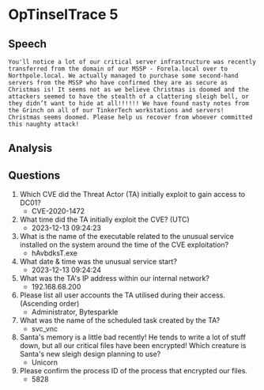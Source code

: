 # OpTinselTrace 5

## Speech
```
You'll notice a lot of our critical server infrastructure was recently transferred from the domain of our MSSP - Forela.local over to Northpole.local. We actually managed to purchase some second-hand servers from the MSSP who have confirmed they are as secure as Christmas is! It seems not as we believe Christmas is doomed and the attackers seemed to have the stealth of a clattering sleigh bell, or they didn’t want to hide at all!!!!!! We have found nasty notes from the Grinch on all of our TinkerTech workstations and servers! Christmas seems doomed. Please help us recover from whoever committed this naughty attack! 
```

## Analysis


## Questions
1. Which CVE did the Threat Actor (TA) initially exploit to gain access to DC01?
    - CVE-2020-1472
2. What time did the TA initially exploit the CVE? (UTC)
    - 2023-12-13 09:24:23
3. What is the name of the executable related to the unusual service installed on the system around the time of the CVE exploitation?
    - hAvbdksT.exe
4. What date & time was the unusual service start?
    - 2023-12-13 09:24:24
5. What was the TA's IP address within our internal network?
    - 192.168.68.200
6. Please list all user accounts the TA utilised during their access. (Ascending order)
    - Administrator, Bytesparkle
7. What was the name of the scheduled task created by the TA?
    - svc_vnc
8. Santa's memory is a little bad recently! He tends to write a lot of stuff down, but all our critical files have been encrypted! Which creature is Santa's new sleigh design planning to use?
    - Unicorn
9. Please confirm the process ID of the process that encrypted our files.
    - 5828